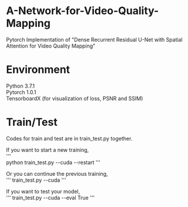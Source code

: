 # A-Network-for-Video-Quality-Mapping
Pytorch Implementation of "Dense Recurrent Residual U-Net with Spatial Attention for Video Quality Mapping"

# Environment
Python 3.7.1\
Pytorch 1.0.1\
TensorboardX (for visualization of loss, PSNR and SSIM)

# Train/Test
Codes for train and test are in train_test.py together.

If you want to start a new training,\
'''  
python train_test.py --cuda --restart
'''  

Or you can continue the previous training,\
''' 
train_test.py --cuda
'''

If you want to test your model,\
''' 
train_test.py --cuda --eval True
'''

